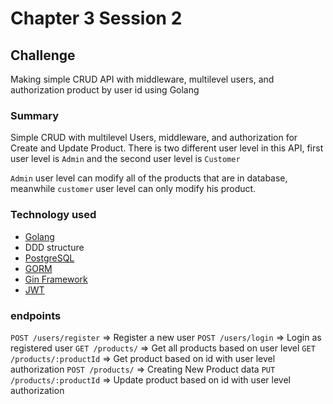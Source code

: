 # Chapter 3 Session 2
## Challenge
Making simple CRUD API with middleware, multilevel users, and authorization product by user id using Golang

### Summary
Simple CRUD with multilevel Users, middleware, and authorization for Create and Update Product. There is two different user level in this API, first user level is ```Admin``` and the second user level is ```Customer```

```Admin``` user level can modify all of the products that are in database, meanwhile ```customer``` user level can only modify his product.

### Technology used
* [Golang](https://go.dev/)
* DDD structure
* [PostgreSQL](https://www.postgresql.org/) 
* [GORM](https://gorm.io/)
* [Gin Framework](https://gin-gonic.com/)
* [JWT](https://jwt.io/)

### endpoints
```POST /users/register```      => Register a new user 
```POST /users/login```         => Login as registered user
```GET /products/```            => Get all products based on user level
```GET /products/:productId```  => Get product based on id with user level authorization
```POST /products/```           => Creating New Product data
```PUT /products/:productId```  => Update product based on id with user level authorization
